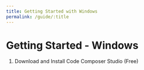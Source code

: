 ```yaml
---
title: Getting Started with Windows
permalink: /guide/:title
---
```


# Getting Started - Windows

1. Download and Install Code Composer Studio (Free)